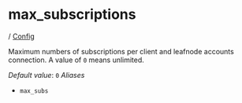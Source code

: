 # max_subscriptions

/ [Config](..) 

Maximum numbers of subscriptions per client and leafnode accounts connection. A value of `0` means unlimited.

*Default value*: `0`
*Aliases*
- `max_subs`

